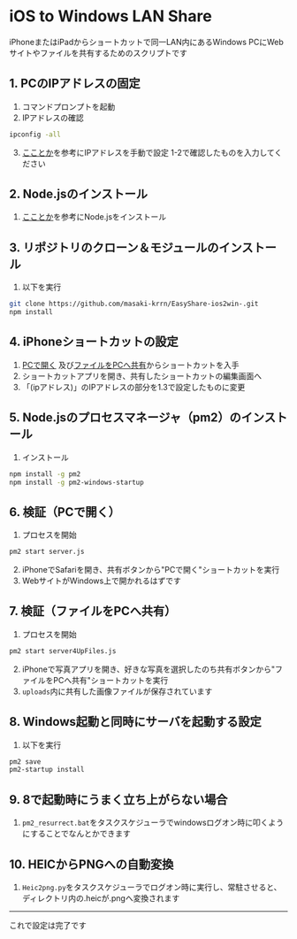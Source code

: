# iOS to Windows LAN Share

iPhoneまたはiPadからショートカットで同一LAN内にあるWindows PCにWebサイトやファイルを共有するためのスクリプトです

## 1. PCのIPアドレスの固定
1. コマンドプロンプトを起動  
2. IPアドレスの確認  
```bash
ipconfig -all
```
3. [こことか](https://www.buffalo.jp/support/faq/detail/15257.html)を参考にIPアドレスを手動で設定 1-2で確認したものを入力してください

## 2. Node.jsのインストール
1. [こことか](https://medium-company.com/node-js%E3%81%AE%E3%82%A4%E3%83%B3%E3%82%B9%E3%83%88%E3%83%BC%E3%83%AB%E6%89%8B%E9%A0%86/)を参考にNode.jsをインストール  
  
## 3. リポジトリのクローン＆モジュールのインストール
1. 以下を実行
```bash
git clone https://github.com/masaki-krrn/EasyShare-ios2win-.git  
npm install
```
  
## 4. iPhoneショートカットの設定
1. [PCで開く](https://www.icloud.com/shortcuts/71b8ca2c4a31428cb14c0a40dd08ce51) 及び[ファイルをPCへ共有](https://www.icloud.com/shortcuts/b73b3bcd178a4710969978924372e05c)からショートカットを入手  
2. ショートカットアプリを開き、共有したショートカットの編集画面へ      
3. 「(ipアドレス)」のIPアドレスの部分を1.3で設定したものに変更
  
## 5. Node.jsのプロセスマネージャ（pm2）のインストール
1. インストール
```bash
npm install -g pm2  
npm install -g pm2-windows-startup
```
## 6. 検証（PCで開く）
1. プロセスを開始
```bash
pm2 start server.js
```
2. iPhoneでSafariを開き、共有ボタンから"PCで開く"ショートカットを実行      
3. WebサイトがWindows上で開かれるはずです     
  
## 7. 検証（ファイルをPCへ共有）
1. プロセスを開始
```bash
pm2 start server4UpFiles.js
```
2. iPhoneで写真アプリを開き、好きな写真を選択したのち共有ボタンから"ファイルをPCへ共有"ショートカットを実行  
3. `uploads`内に共有した画像ファイルが保存されています  
  
## 8. Windows起動と同時にサーバを起動する設定
1. 以下を実行
```bash
pm2 save  
pm2-startup install
```
  
## 9. 8で起動時にうまく立ち上がらない場合
1. `pm2_resurrect.bat`をタスクスケジューラでwindowsログオン時に叩くようにすることでなんとかできます  
  
## 10. HEICからPNGへの自動変換
1.  `Heic2png.py`をタスクスケジューラでログオン時に実行し、常駐させると、ディレクトリ内の.heicが.pngへ変換されます   
  
---


これで設定は完了です  
